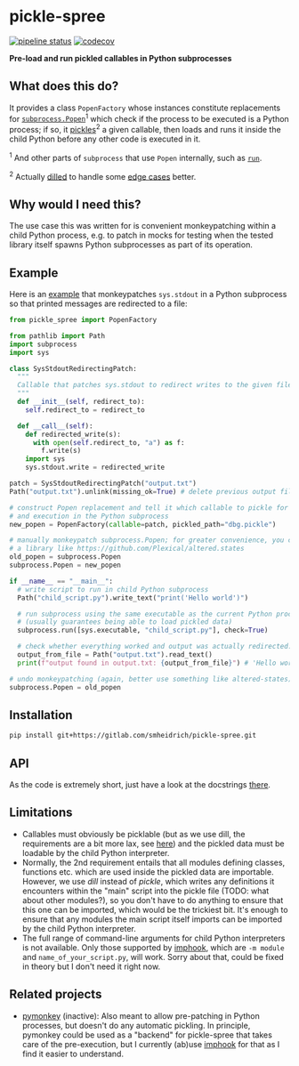 # pickle-spree

[![pipeline status](https://gitlab.com/smheidrich/pickle-spree/badges/main/pipeline.svg?style=flat-square)](https://gitlab.com/smheidrich/pickle-spree/-/commits/main)
[![codecov](https://img.shields.io/codecov/c/gl/smheidrich/pickle-spree?style=flat-square&token=OIHAYW5MD8)](https://codecov.io/gl/smheidrich/pickle-spree)

**Pre-load and run pickled callables in Python subprocesses**


## What does this do?

It provides a class `PopenFactory` whose instances constitute replacements for
[`subprocess.Popen`][popen]<sup>1</sup> which check if the process to be
executed is a Python process; if so, it [pickles][pickle]<sup>2</sup> a given
callable, then loads and runs it inside the child Python before any other code
is executed in it.

<sup>1</sup> And other parts of `subprocess` that use `Popen` internally, such
as [`run`][run].

<sup>2</sup> Actually [dilled][dill] to handle some [edge cases][GH1] better.


## Why would I need this?

The use case this was written for is convenient monkeypatching within a child
Python process, e.g. to patch in mocks for testing when the tested library
itself spawns Python subprocesses as part of its operation.


## Example

Here is an [example][example_py] that monkeypatches `sys.stdout` in a Python
subprocess so that printed messages are redirected to a file:

```python
from pickle_spree import PopenFactory

from pathlib import Path
import subprocess
import sys

class SysStdoutRedirectingPatch:
  """
  Callable that patches sys.stdout to redirect writes to the given file
  """
  def __init__(self, redirect_to):
    self.redirect_to = redirect_to

  def __call__(self):
    def redirected_write(s):
      with open(self.redirect_to, "a") as f:
        f.write(s)
    import sys
    sys.stdout.write = redirected_write

patch = SysStdoutRedirectingPatch("output.txt")
Path("output.txt").unlink(missing_ok=True) # delete previous output file

# construct Popen replacement and tell it which callable to pickle for loading
# and execution in the Python subprocess
new_popen = PopenFactory(callable=patch, pickled_path="dbg.pickle")

# manually monkeypatch subprocess.Popen; for greater convenience, you could use
# a library like https://github.com/Plexical/altered.states
old_popen = subprocess.Popen
subprocess.Popen = new_popen

if __name__ == "__main__":
  # write script to run in child Python subprocess
  Path("child_script.py").write_text("print('Hello world')")

  # run subprocess using the same executable as the current Python process
  # (usually guarantees being able to load pickled data)
  subprocess.run([sys.executable, "child_script.py"], check=True)

  # check whether everything worked and output was actually redirected:
  output_from_file = Path("output.txt").read_text()
  print(f"output found in output.txt: {output_from_file}") # 'Hello world'

# undo monkeypatching (again, better use something like altered-states)
subprocess.Popen = old_popen
```


## Installation

```bash
pip install git+https://gitlab.com/smheidrich/pickle-spree.git
```


## API

As the code is extremely short, just have a look at the docstrings
[there][init_py].


## Limitations

- Callables must obviously be picklable (but as we use dill, the requirements
  are a bit more lax, see [here][dill_features]) and the pickled data must be
  loadable by the child Python interpreter.
- Normally, the 2nd requirement entails that all modules defining classes,
  functions etc. which are used inside the pickled data are importable.
  However, we use *dill* instead of *pickle*, which writes any definitions it
  encounters within the "main" script into the pickle file (TODO: what about
  other modules?), so you don't have to do anything to ensure that this one can
  be imported, which would be the trickiest bit. It's enough to ensure that any
  modules the main script itself imports can be imported by the child Python
  interpreter.
- The full range of command-line arguments for child Python interpreters is not
  available. Only those supported by [imphook], which are `-m module` and
  `name_of_your_script.py`, will work. Sorry about that, could be fixed in
  theory but I don't need it right now.


## Related projects

- [pymonkey] (inactive): Also meant to allow pre-patching in Python processes,
  but doesn't do any automatic pickling. In principle, pymonkey could be used
  as a "backend" for pickle-spree that takes care of the pre-execution, but I
  currently (ab)use [imphook] for that as I find it easier to understand.


[popen]: https://docs.python.org/3/library/subprocess.html#subprocess.Popen
[run]: https://docs.python.org/3/library/subprocess.html#subprocess.run
[pickle]: https://docs.python.org/3/library/pickle.html
[dill]: https://dill.readthedocs.io/en/latest/
[GH1]: https://gitlab.com/smheidrich/pickle-spree/-/issues/1
[example_py]: https://gitlab.com/smheidrich/pickle-spree/-/blob/main/pickle_spree/__example__.py
[init_py]: https://gitlab.com/smheidrich/pickle-spree/-/blob/main/pickle_spree/__init__.py
[dill_features]: https://dill.readthedocs.io/en/latest/#major-features
[imphook]: https://github.com/pfalcon/python-imphook
[pymonkey]: https://github.com/asottile-archive/pymonkey
